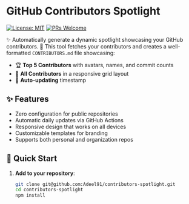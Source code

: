 # GitHub Contributors Spotlight

[![License: MIT](https://img.shields.io/badge/License-MIT-blue.svg)](https://opensource.org/licenses/MIT)
[![PRs Welcome](https://img.shields.io/badge/PRs-welcome-brightgreen.svg)](https://github.com/Adeel91/contributors-spotlight/pulls)

✨ Automatically generate a dynamic spotlight showcasing your GitHub contributors. 🌟 This tool fetches your contributors and creates a well-formatted `CONTRIBUTORS.md` file showcasing:

- 🏆 **Top 5 Contributors** with avatars, names, and commit counts
- 🌟 **All Contributors** in a responsive grid layout
- 📅 **Auto-updating** timestamp

## ✨ Features

- Zero configuration for public repositories
- Automatic daily updates via GitHub Actions
- Responsive design that works on all devices
- Customizable templates for branding
- Supports both personal and organization repos

## 🚀 Quick Start

1. **Add to your repository**:

   ```bash
   git clone git@github.com:Adeel91/contributors-spotlight.git
   cd contributors-spotlight
   npm install
   ```
